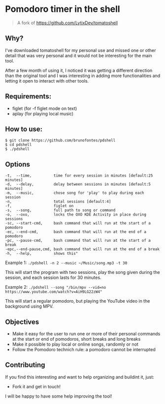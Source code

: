 # Pomodoro timer in the shell

> A fork of https://github.com/LytixDev/tomatoshell

## Why?

I've downloaded tomatoshell for my personal use and missed one or other detail
that was very personal and it would not be interesting for the main tool.

After a few month of using it, I noticed it was getting a different 
direction than the original tool and I was interesting in adding more
functionalities and letting it open to interact with other tools.

## Requirements: 
- figlet (for -f figlet mode on text)
- aplay (for playing local music)

## How to use:
```
$ git clone https://github.com/brunofontes/pdshell
$ cd pdshell
$ ./pdshell
```

## Options
```
-t,  --time,          time for every session in minutes [default:25 minutes]
-d,  --delay,         delay between sessions in minutes [default:5 minutes]
-m,  --music,         chose song for 'play' to play during each session
-n,                   total sessions [default:4]
-f,                   figlet on
-s,  --song,          full path to song or command
-o,  --oxo,           locks the OXO KDE Activity in place during sessions
-sc, --start-cmd,     bash command that will run at the start of a pomodoro
-ec, --end-cmd,       bash command that will run at the end of a pomodoro
-pc, --pause-cmd,     bash command that will run at the start of a break
-epc,--end-pause,cmd, bash command that will run at the end of a break
-h,  --help,          shows this"
```

Example 1:
`./pdshell -n 2 --music ~/Music/song.mp3 -t 30`

This will start the program with two sessions, play the song given during 
the session, and each session lasts for 30 minutes.

Example 2:
`./pdshell --song "/bin/mpv --vid=no https://www.youtube.com/watch?v=AiH9LG22zW4"`

This will start a regular pomodoro, but playing the YouTube video in the background using MPV.


## Objectives

- Make it easy for the user to run one or more of their personal commands 
  at the start or end of pomodoros, short breaks and long breaks
- Make it possible to play local or online songs, randomly or not
- Follow the Pomodoro technich rule: a pomodoro cannot be interrupted


## Contributing

If you find this interesting and want to help organizing and buildint
it, just:

- Fork it and get in touch!

I will be happy to have some help improving the tool!
